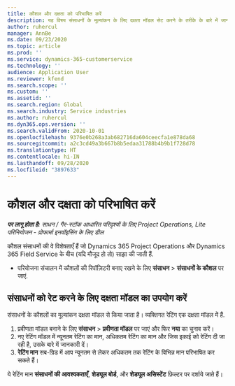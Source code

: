 ```yaml
---
title: कौशल और दक्षता को परिभाषित करें
description: यह विषय संसाधनों के मूल्यांकन के लिए दक्षता मॉडल सेट करने के तरीके के बारे में जानकारी देता है.
author: ruhercul
manager: AnnBe
ms.date: 09/23/2020
ms.topic: article
ms.prod: ''
ms.service: dynamics-365-customerservice
ms.technology: ''
audience: Application User
ms.reviewer: kfend
ms.search.scope: ''
ms.custom: ''
ms.assetid: ''
ms.search.region: Global
ms.search.industry: Service industries
ms.author: ruhercul
ms.dyn365.ops.version: ''
ms.search.validFrom: 2020-10-01
ms.openlocfilehash: 9376e0b268a3ab682716da604ceecfa1e878da68
ms.sourcegitcommit: a2c3cd49a3b667b8b5edaa31788b4b9b1f728d78
ms.translationtype: HT
ms.contentlocale: hi-IN
ms.lasthandoff: 09/28/2020
ms.locfileid: "3897633"
---
```

# <a name="define-skills-and-proficiencies"></a>कौशल और दक्षता को परिभाषित करें

_**पर लागू होता है:** साधन / गैर-स्टॉक आधारित परिदृश्यों के लिए Project Operations, Lite परिनियोजन - प्रोफार्मा इनवॉइसिंग के लिए डील_

कौशल संसाधनों की वे विशेषताएँ हैं जो Dynamics 365 Project Operations और Dynamics 365 Field Service के बीच (यदि मौजूद हो तो) साझा की जाती हैं. 

- परियोजना संचालन में कौशलों की रिपॉज़िटरी बनाए रखने के लिए **संसाधन** \> **संसाधनों के कौशल** पर जाएं. 

## <a name="use-proficiency-models-to-rate-resources"></a>संसाधनों को रेट करने के लिए दक्षता मॉडल का उपयोग करें

संसाधनों के कौशलों का मूल्यांकन दक्षता मॉडल से किया जाता है। व्यक्तिगत रेटिंग एक दक्षता मॉडल में हैं. 

1. प्रवीणता मॉडल बनाने के लिए **संसाधन** \> **प्रवीणता मॉडल** पर जाएं और फिर **नया** का चुनाव करें।
2. नए रेटिंग मॉडल में न्यूनतम रेटिंग का मान, अधिकतम रेटिंग का मान और जिस इकाई को रेटिंग दी जा रही है, उसके बारे में जानकारी दें।
3. **रेटिंग मान** सब-ग्रिड में आप न्यूनतम से लेकर अधिकतम तक रेटिंग के विभिन्न मान परिभाषित कर सकते हैं।


ये रेटिंग मान **संसाधनों की आवश्यकताएँ**, **शेड्यूल बोर्ड**, और **शेड्यूल असिस्टेंट** फ़िल्टर पर दर्शाये जाते हैं।
